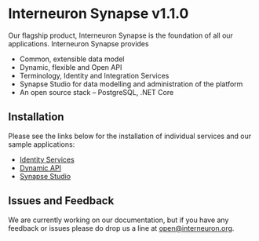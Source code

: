 # Interneuron Synapse v1.1.0 

Our flagship product, Interneuron Synapse is the foundation of all our applications. Interneuron Synapse provides

- Common, extensible data model
- Dynamic, flexible and Open API 
- Terminology, Identity and Integration Services
- Synapse Studio for data modelling and administration of the platform
- An open source stack – PostgreSQL, .NET Core

## Installation

Please see the links below for the installation of individual services and our sample applications:

- [Identity Services](/Synapse.STS/README.md)
- [Dynamic API](/SynapseDynamicAPI/README.md)
- [Synapse Studio](/SynapseStudio/README.md)

## Issues and Feedback

We are currently working on our documentation, but if you have any feedback or issues please do drop us a line at open@interneuron.org.

